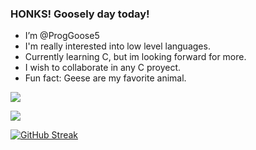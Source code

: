 ### HONKS! Goosely day today! 

- I’m @ProgGoose5
- I'm really interested into low level languages.
- Currently learning C, but im looking forward for more.
- I wish to collaborate in any C proyect.
- Fun fact: Geese are my favorite animal.

![](https://raw.githubusercontent.com/ProgGoose5/PersonalStadistics/master/generated/overview.svg)

![](https://raw.githubusercontent.com/ProgGoose5/PersonalStadistics/master/generated/languages.svg)
  
[![GitHub Streak](https://streak-stats.demolab.com/?user=ProgGoose5)](https://git.io/streak-stats)

